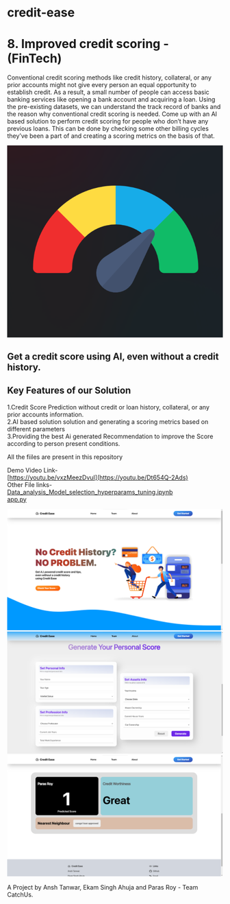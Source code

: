 # credit-ease

# 8. Improved credit scoring - (FinTech)

Conventional credit scoring methods like credit history, collateral, or any prior accounts might not give every person an equal opportunity to establish credit. As a result, a small number of people can access basic banking services like opening a bank account and acquiring a loan. Using the pre-existing datasets, we can understand the track record of banks and the reason why conventional credit scoring is needed. Come up with an AI based solution to perform credit scoring for people who don’t have any previous loans. This can be done by checking some other billing cycles they’ve been a part of and creating a scoring metrics on the basis of that.

![logo](logo.png "Logo")

## Get a credit score using AI, even without a credit history.  

## Key Features of our Solution     
  1.Credit Score Prediction without credit or loan history, collateral, or any prior accounts information.  
  2.AI based solution solution and generating a scoring metrics based on different parameters  
  3.Providing the best Ai generated Recommendation to improve the Score according to person present conditions.  



All the fiiles are present in this repository 

Demo Video Link-   
[https://youtu.be/vxzMeezDvuI](https://youtu.be/Dt654Q-2Ads)  
Other File links-  
[Data_analysis_Model_selection_hyperparams_tuning.ipynb](Data_analysis_Model_selection_hyperparams_tuning.ipynb)  
[app.py](app.py) 
                     
![credit ease](home.png)
![credit ease](form.png)
![credit ease](result.png)

A Project by Ansh Tanwar, Ekam Singh Ahuja and Paras Roy - Team CatchUs.
